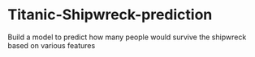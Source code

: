 # Titanic-Shipwreck-prediction
Build a model to predict how many people would survive the shipwreck based on various features
